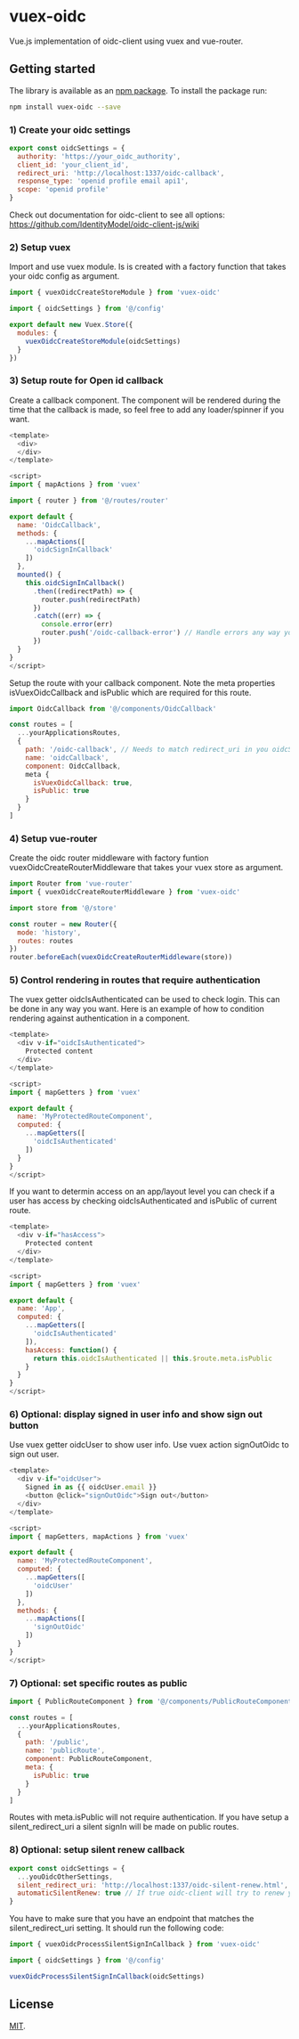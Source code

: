 # vuex-oidc

Vue.js implementation of oidc-client using vuex and vue-router.

## Getting started

The library is available as an [npm package](https://www.npmjs.com/package/vuex-oidc).
To install the package run:

```bash
npm install vuex-oidc --save
```

### 1) Create your oidc settings

```js
export const oidcSettings = {
  authority: 'https://your_oidc_authority',
  client_id: 'your_client_id',
  redirect_uri: 'http://localhost:1337/oidc-callback',
  response_type: 'openid profile email api1',
  scope: 'openid profile'
}

```

Check out documentation for oidc-client to see all options: https://github.com/IdentityModel/oidc-client-js/wiki

### 2) Setup vuex

Import and use vuex module. Is is created with a factory function that takes your oidc config as argument.

```js
import { vuexOidcCreateStoreModule } from 'vuex-oidc'

import { oidcSettings } from '@/config'

export default new Vuex.Store({
  modules: {
    vuexOidcCreateStoreModule(oidcSettings)
  }
})

```

### 3) Setup route for Open id callback

Create a callback component. The component will be rendered during the time that the callback is made, so feel free to add
any loader/spinner if you want.

```js
<template>
  <div>
  </div>
</template>

<script>
import { mapActions } from 'vuex'

import { router } from '@/routes/router'

export default {
  name: 'OidcCallback',
  methods: {
    ...mapActions([
      'oidcSignInCallback'
    ])
  },
  mounted() {
    this.oidcSignInCallback()
      .then((redirectPath) => {
        router.push(redirectPath)
      })
      .catch((err) => {
        console.error(err)
        router.push('/oidc-callback-error') // Handle errors any way you want
      })
  }
}
</script>
```

Setup the route with your callback component. Note the meta properties isVuexOidcCallback and isPublic which are required
for this route.

```js
import OidcCallback from '@/components/OidcCallback'

const routes = [
  ...yourApplicationsRoutes,
  {
    path: '/oidc-callback', // Needs to match redirect_uri in you oidcSettings
    name: 'oidcCallback',
    component: OidcCallback,
    meta {
      isVuexOidcCallback: true,
      isPublic: true
    }
  }
]

```

### 4) Setup vue-router

Create the oidc router middleware with factory funtion vuexOidcCreateRouterMiddleware that takes your vuex store as argument.

```js
import Router from 'vue-router'
import { vuexOidcCreateRouterMiddleware } from 'vuex-oidc'

import store from '@/store'

const router = new Router({
  mode: 'history',
  routes: routes
})
router.beforeEach(vuexOidcCreateRouterMiddleware(store))

```

### 5) Control rendering in routes that require authentication

The vuex getter oidcIsAuthenticated can be used to check login. This can be done in any way you want. Here is an example
of how to condition rendering against authentication in a component.

```js
<template>
  <div v-if="oidcIsAuthenticated">
    Protected content
  </div>
</template>

<script>
import { mapGetters } from 'vuex'

export default {
  name: 'MyProtectedRouteComponent',
  computed: {
    ...mapGetters([
      'oidcIsAuthenticated'
    ])
  }
}
</script>

```

If you want to determin access on an app/layout level you can check if a user has access by checking oidcIsAuthenticated
and isPublic of current route.

```js
<template>
  <div v-if="hasAccess">
    Protected content
  </div>
</template>

<script>
import { mapGetters } from 'vuex'

export default {
  name: 'App',
  computed: {
    ...mapGetters([
      'oidcIsAuthenticated'
    ]),
    hasAccess: function() {
      return this.oidcIsAuthenticated || this.$route.meta.isPublic
    }
  }
}
</script>
```


### 6) Optional: display signed in user info and show sign out button

Use vuex getter oidcUser to show user info. Use vuex action signOutOidc to sign out user.

```js
<template>
  <div v-if="oidcUser">
    Signed in as {{ oidcUser.email }}
    <button @click="signOutOidc">Sign out</button>
  </div>
</template>

<script>
import { mapGetters, mapActions } from 'vuex'

export default {
  name: 'MyProtectedRouteComponent',
  computed: {
    ...mapGetters([
      'oidcUser'
    ])
  },
  methods: {
    ...mapActions([
      'signOutOidc'
    ])
  }
}
</script>

```

### 7) Optional: set specific routes as public

```js
import { PublicRouteComponent } from '@/components/PublicRouteComponent'

const routes = [
  ...yourApplicationsRoutes,
  {
    path: '/public',
    name: 'publicRoute',
    component: PublicRouteComponent,
    meta: {
      isPublic: true
    }
  }
]

```

Routes with meta.isPublic will not require authentication. If you have setup a silent_redirect_uri a silent signIn will be made on public routes.


### 8) Optional: setup silent renew callback

```js
export const oidcSettings = {
  ...youOidcOtherSettings,
  silent_redirect_uri: 'http://localhost:1337/oidc-silent-renew.html',
  automaticSilentRenew: true // If true oidc-client will try to renew your token when it is about to expire
}

```

You have to make sure that you have an endpoint that matches the silent_redirect_uri setting. It should run the following code:


```js
import { vuexOidcProcessSilentSignInCallback } from 'vuex-oidc'

import { oidcSettings } from '@/config'

vuexOidcProcessSilentSignInCallback(oidcSettings)

```

## License

[MIT](LICENSE).
